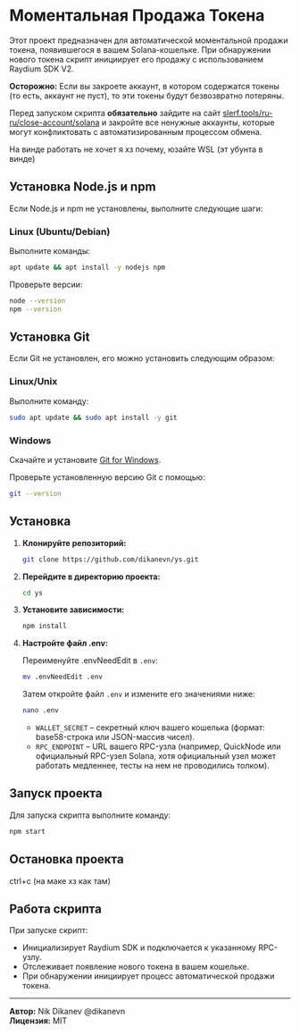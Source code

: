 # Моментальная Продажа Токена

Этот проект предназначен для автоматической моментальной продажи токена, появившегося в вашем Solana-кошельке. При обнаружении нового токена скрипт инициирует его продажу с использованием Raydium SDK V2.


**Осторожно:** Если вы закроете аккаунт, в котором содержатся токены (то есть, аккаунт не пуст), то эти токены будут безвозвратно потеряны.

Перед запуском скрипта **обязательно** зайдите на сайт [slerf.tools/ru-ru/close-account/solana](https://slerf.tools/ru-ru/close-account/solana) и закройте все ненужные аккаунты, которые могут конфликтовать с автоматизированным процессом обмена.

На винде работать не хочет я хз почему, юзайте WSL (эт убунта в винде)

## Установка Node.js и npm

Если Node.js и npm не установлены, выполните следующие шаги:

### Linux (Ubuntu/Debian)

Выполните команды:

```bash
apt update && apt install -y nodejs npm
```


Проверьте версии:

```bash
node --version
npm --version
```

## Установка Git

Если Git не установлен, его можно установить следующим образом:

### Linux/Unix

Выполните команду:

```bash
sudo apt update && sudo apt install -y git
```

### Windows

Скачайте и установите [Git for Windows](https://gitforwindows.org/).


Проверьте установленную версию Git с помощью:

```bash
git --version
```

## Установка

1. **Клонируйте репозиторий:**

   ```bash
   git clone https://github.com/dikanevn/ys.git
   ```

2. **Перейдите в директорию проекта:**

   ```bash
   cd ys
   ```

3. **Установите зависимости:**

   ```bash
   npm install
   ```

4. **Настройте файл .env:**


   Переименуйте .envNeedEdit в `.env`:

   ```bash
   mv .envNeedEdit .env
   ```

   Затем откройте файл `.env` и измените его значениями ниже:

   ```bash
   nano .env
   ```
   
   - `WALLET_SECRET` – секретный ключ вашего кошелька (формат: base58-строка или JSON-массив чисел).
   - `RPC_ENDPOINT` – URL вашего RPC-узла (например, QuickNode или официальный RPC-узел Solana, хотя официальный узел может работать медленнее, тесты на нем не проводились толком).

## Запуск проекта

Для запуска скрипта выполните команду:

```bash
npm start
```
## Остановка проекта 

ctrl+c (на маке хз как там)

## Работа скрипта

При запуске скрипт:

- Инициализирует Raydium SDK и подключается к указанному RPC-узлу.
- Отслеживает появление нового токена в вашем кошельке.
- При обнаружении инициирует процесс автоматической продажи токена.

---

**Автор:** Nik Dikanev @dikanevn  
**Лицензия:** MIT

